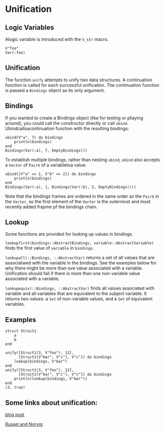 # Unification

## Logic Variables

Alogic variable is introduced with the `V_str` macro.

```
V"foo"
Var(:foo)
```

## Unification

The function `unify` attempts to unify two data structures.  A
continuation function is called for each successful unification.  The
continuation function is passed a `Bindings` object as its only
argument.

## Bindings

If you wanted to create a Bindings object (like for testing or
pllaying around), you could call the constructor directly or call
`ubind`.  Ubindcallsacontinuation function with the resulting
bindings:

```
ubind(V"a", 7) do bindings
    println(bindings)
end
Bindings(Var(:a), 7, EmptyBindings())
```

To establish multiple bindings, rather than nesting `ubind`, `ubind`
also accepts a `Vector` of `Pair`s of a variabletoa value:

```
ubind([V"a" => 1, V"b" => 2]) do bindings
    println(bindings)
end
Bindings(Var(:a), 1, Bindings(Var(:b), 2, EmptyBindings()))
```

Note that the bindings frames are ordered in the same order as the
`Pair`s in the `Vector`, so the first element of the `Vector` is the
outermost and most recently added frapme pf the bindings chain.


## Lookup

Some functions are provided for looking up values in bindings.

`lookupfirst(bindings::AbstractBindings, variable::AbstractVariable)`
finds the first value of  `variable` in `bindings`.

`lookupall(::Bindings, ::AbstractVar)` returns a set of all values
that are associatwed with the variable in the bindings.  See the
examples below for why there might be more than ove value associated
with a variable.  Unification should fail if there is more than one
non-variable value associated with a variable.

`lookupequiv(::Bindings, ::AbstractVar)` finds all values associated
with variable and all variables that are equivalent to the subject
variable.  It returns two values: a `Set` of non-variable values, and
a `Set` of equivalent variables.


## Examples

```
struct Struct1
    a
    b
end

unify([Struct1(3, V"foo"), 12],
      [Struct1(V"bar", V"c"), V"c"]) do bindings
    lookup(bindings, V"bar")
end
unify([Struct1(3, V"foo"), 12],
      [Struct1(V"bar", V"c"), V"c"]) do bindings
    println(lookup(bindings, V"bar"))
end
(3, true)
```

## Some links about unification:

[blog post](https://www.juliabloggers.com/unification-in-julia/)

[Russel and Norvig](https://github.com/aimacode/aima-python/blob/9ea91c1d3a644fdb007e8dd0870202dcd9d078b6/logic4e.py#L1307)

